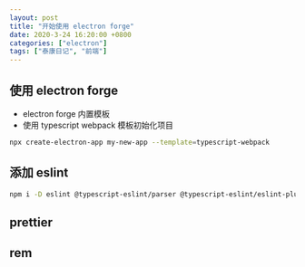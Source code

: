 ```yaml
---
layout: post
title: "开始使用 electron forge"
date: 2020-3-24 16:20:00 +0800
categories: ["electron"]
tags: ["泰康日记", "前端"]
---
```


使用 electron forge
---

- electron forge 内置模板
- 使用 typescript webpack 模板初始化项目
```bash
npx create-electron-app my-new-app --template=typescript-webpack
```


添加 eslint
---
```bash
npm i -D eslint @typescript-eslint/parser @typescript-eslint/eslint-plugin
```

prettier
---

rem
---



